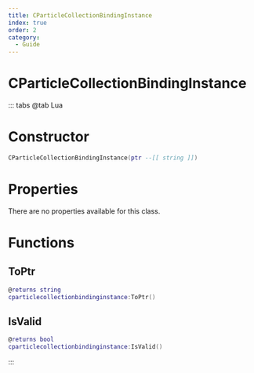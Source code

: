 ```yaml
---
title: CParticleCollectionBindingInstance
index: true
order: 2
category:
  - Guide
---
```


# CParticleCollectionBindingInstance

::: tabs
@tab Lua
# Constructor
```lua
CParticleCollectionBindingInstance(ptr --[[ string ]])
```
# Properties
There are no properties available for this class.
# Functions
## ToPtr
```lua
@returns string
cparticlecollectionbindinginstance:ToPtr()
```
## IsValid
```lua
@returns bool
cparticlecollectionbindinginstance:IsValid()
```

:::